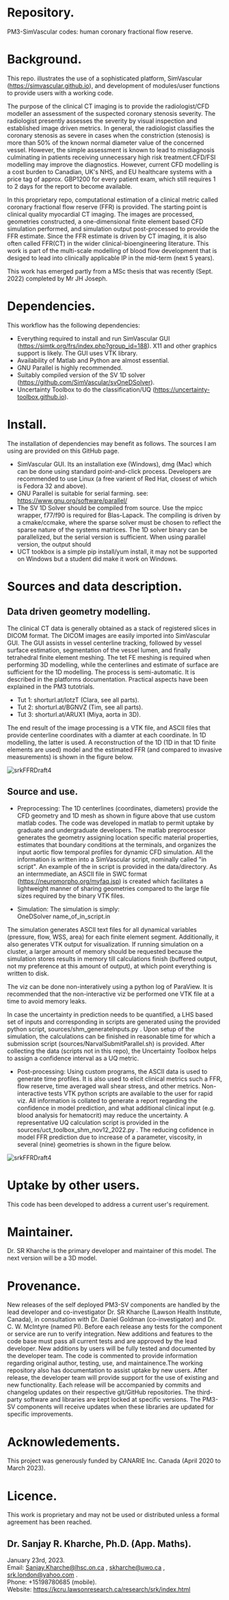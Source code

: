 # Repository.  

PM3-SimVascular codes: human coronary fractional flow reserve.

# Background. 

This repo. illustrates the use of a sophisticated platform, SimVascular (https://simvascular.github.io), 
and development of modules/user functions to provide users with a working code.  

The purpose of the clinical CT imaging is to provide the radiologist/CFD modeller an assessment of the suspected coronary
stenosis severity. The radiologist presently assesses the severity by visual inspection and established image driven metrics.
In general, the radiologist classifies the coronary stenosis as severe in cases when the constriction (stenosis) is more than
50% of the known normal diameter value of the concerned vessel. However, the simple assessment is known to lead to
misdiagnosis culminating in patients receiving unnecessary high risk treatment.CFD/FSI modelling may improve 
the diagnostics. However, current CFD modelling is a cost burden to Canadian, UK's NHS, and EU healthcare systems with a
price tag of approx. GBP1200 for every patient exam, which still requires 1 to 2 days for the report to become available.

In this proprietary repo, computational estimation of a clinical metric called coronary fractional flow reserve (FFR) is provided.
The starting point is clinical quality myocardial CT imaging. The images are processed, geometries constructed,
a one-dimensional finite element based CFD simulation performed, and simulation output post-processed to provide the FFR estimate. Since the FFR estimate is driven by CT imaging, it is also often called FFR(CT) in the wider clinical-bioengineering
literature. This work is part of the multi-scale modelling of blood flow development that is desiged to lead into clinically
applicable IP in the mid-term (next 5 years).  

This work has emerged partly from a MSc thesis that was recently (Sept. 2022) completed by Mr JH Joseph.

# Dependencies.  

This workflow has the following dependencies:  
* Everything required to install and run SimVascular GUI (https://simtk.org/frs/index.php?group_id=188). X11 and other graphics
support is likely. The GUI uses VTK library.
* Availability of Matlab and Python are almost essential.
* GNU Parallel is highly recommended.
* Suitably compiled version of the SV 1D solver (https://github.com/SimVascular/svOneDSolver). 
* Uncertainty Toolbox to do the classification/UQ (https://uncertainty-toolbox.github.io).

# Install.

The installation of dependencies may benefit as follows. The sources I am using are provided on this GitHub page.  

* SimVascular GUI. Its an installation exe (Windows), dmg (Mac) which can be done using standard point-and-click process. Developers are recommended to use Linux (a free varient of Red Hat, closest of which is Fedora 32 and above).
* GNU Parallel is suitable for serial farming. see: https://www.gnu.org/software/parallel/  
* The SV 1D Solver should be compiled from source. Use the mpicc wrapper, f77/f90 is required for Blas-Lapack. The compiling is driven by a cmake/ccmake, where the sparse solver must be chosen to reflect the sparse nature of the systems matrices. The 1D solver binary can be parallelized, but the serial version is sufficient. When using parallel version, the output should 
* UCT tookbox is a simple pip install/yum install, it may not be supported on Windows but a student did make it work on Windows.

# Sources and data description.

## Data driven geometry modelling.  

The clinical CT data is generally obtained as a stack of registered slices in DICOM format. The DICOM images are
easily imported into SimVascular GUI. The GUI assists in vessel centerline tracking, followed by vessel surface estimation,
segmentation of the vessel lumen, and finally tetrahedral finite element meshing. The tet FE meshing is required when
performing 3D modelling, while the centerlines and estimate of surface are sufficient for the 1D modelling. The process is
semi-automatic. It is described in the platforms documentation. Practical aspects have been explained in the PM3 tutotrials.  
* Tut 1: shorturl.at/lotzT (Clara, see all parts).
* Tut 2: shorturl.at/BGNVZ (Tim, see all parts).
* Tut 3: shorturl.at/ARUX1 (Miya, aorta in 3D).  

The end result of the image processing is a VTK file, and ASCII files that provide centerline coordinates with a diamter at each coordinate. In 1D modelling, the latter is used. A reconstruction of the 1D (1D in that 1D finite elements are used) model and the estimated FFR (and compared to invasive measurements) is shown in the figure below.  

![srkFFRDraft4](Figure1.png)

## Source and use.

* Preprocessing: The 1D centerlines (coordinates, diameters) provide the CFD geometry and 1D mesh as shown in figure above that use custom matlab codes. The code was developed in matlab to permit uptake by graduate and undergraduate developers. The matlab preprocessor generates the geometry assigning location specific material properties, estimates that boundary conditions at the terminals, and organizes the input aortic flow temporal profiles for dynamic CFD simulation. All the information is written into a SimVascular script, nominally called "in script". An example of the in script is provided in the data/directory. As an intermmediate, an ASCII file in SWC format (https://neuromorpho.org/myfaq.jsp) is created which facilitates a lightweight manner of sharing geometries compared to the large file sizes required by the binary VTK files.

* Simulation: The simulation is simply:  
OneDSolver name_of_in_script.in  

The simulation generates ASCII text files for all dynamical variables (pressure, flow, WSS, area) for each finite element segment. Additionally, it also generates VTK output for visualization. If running simulation on a cluster, a larger amount of memory should be requested because the simulation stores results in memory till calculations finish (buffered output, not my preference at this amount of output), at which point everything is written to disk.  

The viz can be done non-interatively using a python log of ParaView. It is recommended that the non-interactive viz be performed one VTK file at a time to avoid memory leaks.  

In case the uncertainty in prediction needs to be quantified, a LHS based set of inputs and corresponding in scripts are generated using the provided python script, sources/shm_generateInputs.py . Upon setup of the simulation, the calculations can be finished in reasonable time for which a submission script (sources/NarvalSubmitParallel.sh) is provided. After collecting the data (scripts not in this repo), the Uncertainty Toolbox helps to assign a confidence interval as a UQ metric.

* Post-processing: Using custom programs, the ASCII data is used to generate time profiles. It is also used to elicit clinical
metrics such a FFR, flow reserve, time averaged wall shear stress, and other metrics. Non-interactive tests VTK python scripts
are available to the user for rapid viz. All information is collated to generate a report regarding the confidence in model prediction,
and what additional clinical input (e.g. blood analysis for hematocrit) may reduce the uncertainty. A representative UQ calculation script is provided in the sources/uct_toolbox_shm_nov12_2022.py . The reducing cofidence in model FFR prediction due to increase of a parameter, viscosity, in several (nine) geometries is shown in the figure below.  

![srkFFRDraft4](RRR.png)

# Uptake by other users.

This code has been developed to address a current user's requirement.

# Maintainer.

Dr. SR Kharche is the primary developer and maintainer of this model. The next version will be a 3D model.

# Provenance.

New releases of the self deployed PM3-SV components are handled by the lead developer and co-investigator Dr. SR Kharche (Lawson Health Institute, Canada), in consultation with Dr. Daniel Goldman (co-investigator) and Dr. C. W. McIntyre (named PI). Before each release any tests for the component or service are run to verify integration. New additions and features to the code base must pass all current tests and are approved by the lead developer. New additions by users will be fully tested and documented by the developer team. The code is commented to provide information regarding original author, testing, use, and maintainence.The working repository also has documentation to assist uptake by new users. After release, the developer team will provide support for the use of existing and new functionality. Each release will be accompanied by commits and changelog updates on their respective git/GitHub repositories. The third-party software and libraries are kept locked at specific versions. The PM3-SV components will receive updates when these libraries are updated for specific improvements.

# Acknowledements.

This project was generously funded by CANARIE Inc. Canada (April 2020 to March 2023). 

# Licence.

This work is proprietary and may not be used or distributed unless a formal agreement has been reached.

## Dr. Sanjay R. Kharche, Ph.D. (App. Maths).  
January 23rd, 2023.  
Email: Sanjay.Kharche@lhsc.on.ca , skharche@uwo.ca , srk.london@yahoo.com .  
Phone: +15198780685 (mobile).  
Website: https://kcru.lawsonresearch.ca/research/srk/index.html  

